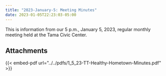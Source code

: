 ```yaml
---
title: "2023-January-5: Meeting Minutes"
date: 2023-01-05T22:23:03-05:00
---
```

This is information from our 5 p.m., January 5, 2023, regular monthly meeting held at the Tama Civic Center. 
 
## Attachments

{{< embed-pdf url="../../pdfs/1_5_23-TT-Healthy-Hometown-Minutes.pdf" >}}
